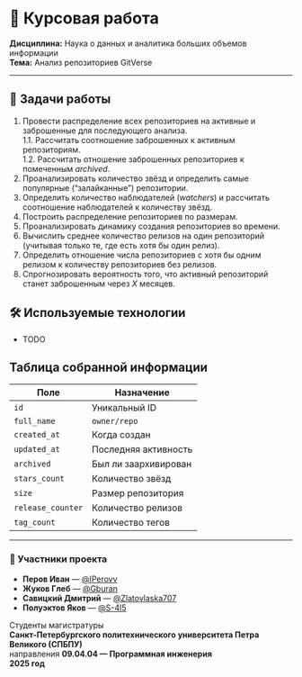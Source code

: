 # 📝 Курсовая работа  
**Дисциплина:** Наука о данных и аналитика больших объемов информации  
**Тема:** Анализ репозиториев GitVerse    

---

## 🎯 Задачи работы  

1. Провести распределение всех репозиториев на активные и заброшенные для последующего анализа.  
   1.1. Рассчитать соотношение заброшенных к активным репозиториям.  
   1.2. Рассчитать отношение заброшенных репозиториев к помеченным *archived*.  
2. Проанализировать количество звёзд и определить самые популярные (“залайканные”) репозитории.  
3. Определить количество наблюдателей (*watchers*) и рассчитать соотношение наблюдателей к количеству звёзд.  
4. Построить распределение репозиториев по размерам.  
5. Проанализировать динамику создания репозиториев во времени.  
6. Вычислить среднее количество релизов на один репозиторий (учитывая только те, где есть хотя бы один релиз).  
7. Определить отношение числа репозиториев с хотя бы одним релизом к количеству репозиториев без релизов.  
8. Спрогнозировать вероятность того, что активный репозиторий станет заброшенным через *X* месяцев.  


## 🛠 Используемые технологии  
- TODO  

## Таблица собранной информации

| Поле              | Назначение                                 |
| ----------------- | ------------------------------------------ |
| `id`              | Уникальный ID                              |
| `full_name`       | `owner/repo`                               |
| `created_at`      | Когда создан                               |
| `updated_at`      | Последняя активность                       |
| `archived`        | Был ли заархивирован                       |
| `stars_count`     | Количество звёзд                           |
| `size`            | Размер репозитория                         |
| `release_counter` | Количество релизов                         |
| `tag_count`       | Количество тегов                           |

---

### 👥 Участники проекта  
- **Перов Иван** — [@IPerovv](https://github.com/IPerovv)  
- **Жуков Глеб** — [@Gburan](https://github.com/Gburan)  
- **Савицкий Дмитрий** — [@Zlatovlaska707](https://github.com/Zlatovlaska707)  
- **Полуэктов Яков** — [@S-4I5](https://github.com/S-4I5)  

Студенты магистратуры  
**Санкт-Петербургского политехнического университета Петра Великого (СПБПУ)**  
направления **09.04.04 — Программная инженерия**  
**2025 год**
